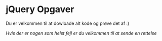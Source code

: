 jQuery Opgaver
==============

Du er velkommen til at dowloade alt kode og prøve det af :)

_Hvis der er nogen som helst fejl er du velkommen til at sende en rettelse_

